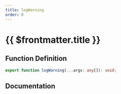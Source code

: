```yaml
---
title: logWarning
order: 0
---
```


# {{ $frontmatter.title }}

## Function Definition

```ts
export function logWarning(...args: any[]): void;
```

## Documentation

<!--@include: ./parts/logWarning.md-->
